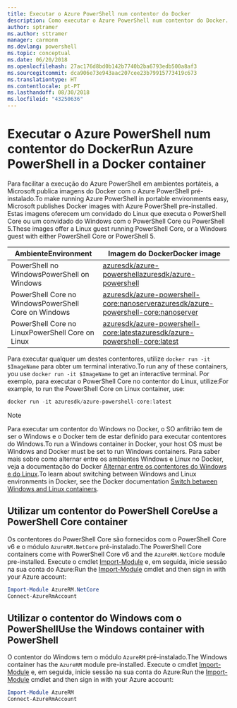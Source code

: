 ```yaml
---
title: Executar o Azure PowerShell num contentor do Docker
description: Como executar o Azure PowerShell num contentor do Docker.
author: sptramer
ms.author: sttramer
manager: carmonm
ms.devlang: powershell
ms.topic: conceptual
ms.date: 06/20/2018
ms.openlocfilehash: 27ac176d8bd0b142b7740b2ba6793edb500a8af3
ms.sourcegitcommit: dca906e73e943aac207cee23b79915773419c673
ms.translationtype: HT
ms.contentlocale: pt-PT
ms.lasthandoff: 08/30/2018
ms.locfileid: "43250636"
---
```

# <a name="run-azure-powershell-in-a-docker-container"></a><span data-ttu-id="3685d-103">Executar o Azure PowerShell num contentor do Docker</span><span class="sxs-lookup"><span data-stu-id="3685d-103">Run Azure PowerShell in a Docker container</span></span>

<span data-ttu-id="3685d-104">Para facilitar a execução do Azure PowerShell em ambientes portáteis, a Microsoft publica imagens do Docker com o Azure PowerShell pré-instalado.</span><span class="sxs-lookup"><span data-stu-id="3685d-104">To make running Azure PowerShell in portable environments easy, Microsoft publishes Docker images with Azure PowerShell pre-installed.</span></span> <span data-ttu-id="3685d-105">Estas imagens oferecem um convidado do Linux que executa o PowerShell Core ou um convidado do Windows com o PowerShell Core ou PowerShell 5.</span><span class="sxs-lookup"><span data-stu-id="3685d-105">These images offer a Linux guest running PowerShell Core, or a Windows guest with either PowerShell Core or PowerShell 5.</span></span>

| <span data-ttu-id="3685d-106">Ambiente</span><span class="sxs-lookup"><span data-stu-id="3685d-106">Environment</span></span> | <span data-ttu-id="3685d-107">Imagem do Docker</span><span class="sxs-lookup"><span data-stu-id="3685d-107">Docker image</span></span> |
|-------------|--------------|
| <span data-ttu-id="3685d-108">PowerShell no Windows</span><span class="sxs-lookup"><span data-stu-id="3685d-108">PowerShell on Windows</span></span> | [<span data-ttu-id="3685d-109">azuresdk/azure-powershell</span><span class="sxs-lookup"><span data-stu-id="3685d-109">azuresdk/azure-powershell</span></span>](https://hub.docker.com/r/azuresdk/azure-powershell/) |
| <span data-ttu-id="3685d-110">PowerShell Core no Windows</span><span class="sxs-lookup"><span data-stu-id="3685d-110">PowerShell Core on Windows</span></span> | [<span data-ttu-id="3685d-111">azuresdk/azure-powershell-core:nanoserver</span><span class="sxs-lookup"><span data-stu-id="3685d-111">azuresdk/azure-powershell-core:nanoserver</span></span>](https://hub.docker.com/r/azuresdk/azure-powershell-core/) |
| <span data-ttu-id="3685d-112">PowerShell Core no Linux</span><span class="sxs-lookup"><span data-stu-id="3685d-112">PowerShell Core on Linux</span></span> | [<span data-ttu-id="3685d-113">azuresdk/azure-powershell-core:latest</span><span class="sxs-lookup"><span data-stu-id="3685d-113">azuresdk/azure-powershell-core:latest</span></span>](https://hub.docker.com/r/azuresdk/azure-powershell-core/) |

<span data-ttu-id="3685d-114">Para executar qualquer um destes contentores, utilize `docker run -it $ImageName` para obter um terminal interativo.</span><span class="sxs-lookup"><span data-stu-id="3685d-114">To run any of these containers, you use `docker run -it $ImageName` to get an interactive terminal.</span></span> <span data-ttu-id="3685d-115">Por exemplo, para executar o PowerShell Core no contentor do Linux, utilize:</span><span class="sxs-lookup"><span data-stu-id="3685d-115">For example, to run the PowerShell Core on Linux container, use:</span></span>

```powershell
docker run -it azuresdk/azure-powershell-core:latest
```

> [!NOTE]
> <span data-ttu-id="3685d-116">Para executar um contentor do Windows no Docker, o SO anfitrião tem de ser o Windows e o Docker tem de estar definido para executar contentores do Windows.</span><span class="sxs-lookup"><span data-stu-id="3685d-116">To run a Windows container in Docker, your host OS must be Windows and Docker must be set to run Windows containers.</span></span> <span data-ttu-id="3685d-117">Para saber mais sobre como alternar entre os ambientes Windows e Linux no Docker, veja a documentação do Docker [Alternar entre os contentores do Windows e do Linux](https://docs.docker.com/docker-for-windows/#switch-between-windows-and-linux-containers).</span><span class="sxs-lookup"><span data-stu-id="3685d-117">To learn about switching between Windows and Linux environments in Docker, see the Docker documentation [Switch between Windows and Linux containers](https://docs.docker.com/docker-for-windows/#switch-between-windows-and-linux-containers).</span></span>

## <a name="use-a-powershell-core-container"></a><span data-ttu-id="3685d-118">Utilizar um contentor do PowerShell Core</span><span class="sxs-lookup"><span data-stu-id="3685d-118">Use a PowerShell Core container</span></span>

<span data-ttu-id="3685d-119">Os contentores do PowerShell Core são fornecidos com o PowerShell Core v6 e o módulo `AzureRM.NetCore` pré-instalado.</span><span class="sxs-lookup"><span data-stu-id="3685d-119">The PowerShell Core containers come with PowerShell Core v6 and the `AzureRM.NetCore` module pre-installed.</span></span> <span data-ttu-id="3685d-120">Execute o cmdlet [Import-Module](/powershell/module/microsoft.powershell.core/import-module) e, em seguida, inicie sessão na sua conta do Azure:</span><span class="sxs-lookup"><span data-stu-id="3685d-120">Run the [Import-Module](/powershell/module/microsoft.powershell.core/import-module) cmdlet and then sign in with your Azure account:</span></span>

```powershell
Import-Module AzureRM.NetCore
Connect-AzureRmAccount
```

## <a name="use-the-windows-container-with-powershell"></a><span data-ttu-id="3685d-121">Utilizar o contentor do Windows com o PowerShell</span><span class="sxs-lookup"><span data-stu-id="3685d-121">Use the Windows container with PowerShell</span></span>

<span data-ttu-id="3685d-122">O contentor do Windows tem o módulo `AzureRM` pré-instalado.</span><span class="sxs-lookup"><span data-stu-id="3685d-122">The Windows container has the `AzureRM` module pre-installed.</span></span> <span data-ttu-id="3685d-123">Execute o cmdlet [Import-Module](/powershell/module/microsoft.powershell.core/import-module) e, em seguida, inicie sessão na sua conta do Azure:</span><span class="sxs-lookup"><span data-stu-id="3685d-123">Run the [Import-Module](/powershell/module/microsoft.powershell.core/import-module) cmdlet and then sign in with your Azure account:</span></span>

```powershell
Import-Module AzureRM
Connect-AzureRmAccount
```
